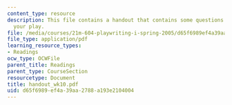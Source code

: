 ```yaml
---
content_type: resource
description: This file contains a handout that contains some questions for revising
  your play.
file: /media/courses/21m-604-playwriting-i-spring-2005/d65f6989ef4a39aa2788a193e2104004_handout_wk10.pdf
file_type: application/pdf
learning_resource_types:
- Readings
ocw_type: OCWFile
parent_title: Readings
parent_type: CourseSection
resourcetype: Document
title: handout_wk10.pdf
uid: d65f6989-ef4a-39aa-2788-a193e2104004
---
```

